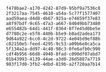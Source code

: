 
                f478bae2-a170-4242-87d9-95bf9a7536c8
                2f3217aa-7545-4610-a54a-5c77f1577407
                aad59aea-d4d8-4b67-925a-e74659f37e83
                a8f97bdf-9c65-47a3-a667-84049bb73480
                e655482b-64d1-441f-8364-8f7e45d0be5e
                d7780c2e-e5f8-440b-b5e9-b8ad2adea173
                9d64a922-6cc0-4c2d-9722-4e045d9ef88b
                c82150e5-feed-4295-9c53-a09b6e8ca5ca
                5f134a2a-dd97-4c40-98c3-0fe6afb0c990
                cdf4b956-66d8-4940-8fad-c090df07abd7
                01b43993-4139-44ae-a3d0-26d5887a7719
                983f17d0-3fb2-4dbd-819b-a2f720aa7b14
                